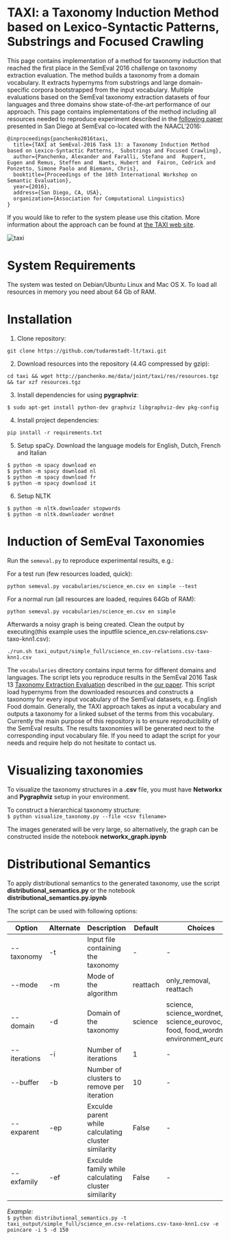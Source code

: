 # TAXI: a Taxonomy Induction Method based on Lexico-Syntactic Patterns, Substrings and Focused Crawling

This page contains implementation of a method for taxonomy induction that reached the first place in the SemEval 2016 challenge on taxonomy extraction evaluation. The method builds a taxonomy from a domain vocabulary. It extracts hypernyms from substrings and large domain-specific corpora bootstrapped from the input vocabulary. Multiple evaluations based on the SemEval taxonomy extraction datasets of four languages and three domains show state-of-the-art performance of our approach. This page contains implementations of the method including all resources needed to reproduce experiment described in the [following paper](https://www.aclweb.org/anthology/S16-1206) presented in San Diego at SemEval co-located with the NAACL'2016:

```
@inproceedings{panchenko2016taxi,
  title={TAXI at SemEval-2016 Task 13: a Taxonomy Induction Method based on Lexico-Syntactic Patterns,  Substrings and Focused Crawling},
  author={Panchenko, Alexander and Faralli, Stefano and  Ruppert, Eugen and Remus, Steffen and  Naets, Hubert and  Fairon, Cedrick and Ponzetto, Simone Paolo and Biemann, Chris},
  booktitle={Proceedings of the 10th International Workshop on Semantic Evaluation},
  year={2016},
  address={San Diego, CA, USA},
  organization={Association for Computational Linguistics}
}
```

If you would like to refer to the system please use this citation. More information about the approach can be found at [the TAXI web site](http://tudarmstadt-lt.github.io/taxi).

![taxi](https://www.lt.informatik.tu-darmstadt.de/fileadmin/_processed_/csm_taxi_662272e466.jpg)

# System Requirements

The system was tested on Debian/Ubuntu Linux and Mac OS X. To load all resources in memory you need about 64 Gb of RAM. 

# Installation 

1. Clone repository: 

  ```
  git clone https://github.com/tudarmstadt-lt/taxi.git
  ```

2. Download resources into the repository (4.4G compressed by gzip):

  ```
  cd taxi && wget http://panchenko.me/data/joint/taxi/res/resources.tgz && tar xzf resources.tgz
  ```

3. Install dependencies for using **pygraphviz**:  
  ```
  $ sudo apt-get install python-dev graphviz libgraphviz-dev pkg-config
  ```

4. Install project dependencies:

  ```
  pip install -r requirements.txt
  ```

5. Setup spaCy. Download the language models for English, Dutch, French and Italian
  ```
  $ python -m spacy download en
  $ python -m spacy download nl
  $ python -m spacy download fr
  $ python -m spacy download it
  ```

6. Setup NLTK
  ```
  $ python -m nltk.downloader stopwords
  $ python -m nltk.downloader wordnet
  ```

# Induction of SemEval Taxonomies

Run the ```semeval.py``` to reproduce experimental results, e.g.:

For a test run (few resources loaded, quick):
```
python semeval.py vocabularies/science_en.csv en simple --test
```

For a normal run (all resources are loaded, requires 64Gb of RAM):
```
python semeval.py vocabularies/science_en.csv en simple

```
Afterwards a noisy graph is being created. Clean the output by executing(this example uses the inputfile science_en.csv-relations.csv-taxo-knn1.csv): 
```
./run.sh taxi_output/simple_full/science_en.csv-relations.csv-taxo-knn1.csv

```
   
The ```vocabularies``` directory contains input terms for different domains and languages. The script lets you reproduce results in the SemEval 2016 Task 13 [Taxonomy Extraction Evaluation](http://alt.qcri.org/semeval2016/task13/) described in the [our paper](https://pdfs.semanticscholar.org/5719/932d8c194439dd08403bdb9df5ee30826e87.pdf). This script load hypernyms from the downloaded resources and constructs a taxonomy for every input vocabulary of the SemEval datasets, e.g. English Food domain. Generally, the TAXI approach takes as input a vocabulary and outputs a taxonomy for a linked subset of the terms from this vocabulary. Currently the main purpose of this repository is to ensure reproducibility of the SemEval results. The results taxonomies will be generated next to the corresponding input vocabulary file. If you need to adapt the script for your needs and require help do not hesitate to contact us.  


# Visualizing taxonomies
To visualize the taxonomy structures in a **.csv** file, you must have **Networkx** and **Pygraphviz** setup in your environment.  

To construct a hierarchical taxonomy structure:  
`$ python visualize_taxonomy.py --file <csv filename>`

The images generated will be very large, so alternatively, the graph can be constructed inside the notebook **networkx_graph.ipynb**


# Distributional Semantics
To apply distributional semantics to the generated taxonomy, use the script **distributional_semantics.py** or the notebook **distributional_semantics.py.ipynb**

The script can be used with following options:

| Option | Alternate | Description | Default  | Choices  |
|--------|-------------|---|---|---|
| --taxonomy | -t | Input file containing the taxonomy | - | - |
| --mode | -m | Mode of the algorithm | reattach  | only_removal, reattach |
| --domain | -d | Domain of the taxonomy | science | science, science_wordnet, science_eurovoc, food, food_wordnet, environment_eurovoc |
| --iterations | -i | Number of iterations | 1 | - |
| --buffer | -b | Number of clusters to remove per iteration | 10 | - |
| --exparent | -ep | Exculde parent while calculating cluster similarity | False | - |
| --exfamily | -ef | Exculde family while calculating cluster similarity | False | - |

*Example:*  
`$ python distributional_semantics.py -t taxi_output/simple_full/science_en.csv-relations.csv-taxo-knn1.csv -e poincare -i 5 -d 150`
